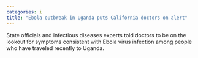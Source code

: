 ```yaml
---
categories: i
title: "Ebola outbreak in Uganda puts California doctors on alert"
---
```

State officials and infectious diseases experts told doctors to be on the lookout for symptoms consistent with Ebola virus infection among people who have traveled recently to Uganda. 